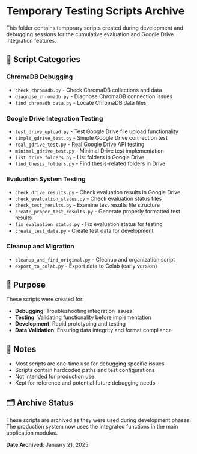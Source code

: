 # Temporary Testing Scripts Archive

This folder contains temporary scripts created during development and debugging sessions for the cumulative evaluation and Google Drive integration features.

## 📁 Script Categories

### ChromaDB Debugging
- `check_chromadb.py` - Check ChromaDB collections and data
- `diagnose_chromadb.py` - Diagnose ChromaDB connection issues
- `find_chromadb_data.py` - Locate ChromaDB data files

### Google Drive Integration Testing
- `test_drive_upload.py` - Test Google Drive file upload functionality
- `simple_gdrive_test.py` - Simple Google Drive connection test
- `real_gdrive_test.py` - Real Google Drive API testing
- `minimal_gdrive_test.py` - Minimal Drive test implementation
- `list_drive_folders.py` - List folders in Google Drive
- `find_thesis_folders.py` - Find thesis-related folders in Drive

### Evaluation System Testing
- `check_drive_results.py` - Check evaluation results in Google Drive
- `check_evaluation_status.py` - Check evaluation status files
- `check_test_results.py` - Examine test results file structure
- `create_proper_test_results.py` - Generate properly formatted test results
- `fix_evaluation_status.py` - Fix evaluation status for testing
- `create_test_data.py` - Create test data for development

### Cleanup and Migration
- `cleanup_and_find_original.py` - Cleanup and organization script
- `export_to_colab.py` - Export data to Colab (early version)

## 🔧 Purpose

These scripts were created for:
- **Debugging**: Troubleshooting integration issues
- **Testing**: Validating functionality before implementation
- **Development**: Rapid prototyping and testing
- **Data Validation**: Ensuring data integrity and format compliance

## 📝 Notes

- Most scripts are one-time use for debugging specific issues
- Scripts contain hardcoded paths and test configurations
- Not intended for production use
- Kept for reference and potential future debugging needs

## 🗂️ Archive Status

These scripts are archived as they were used during development phases. The production system now uses the integrated functions in the main application modules.

**Date Archived**: January 21, 2025